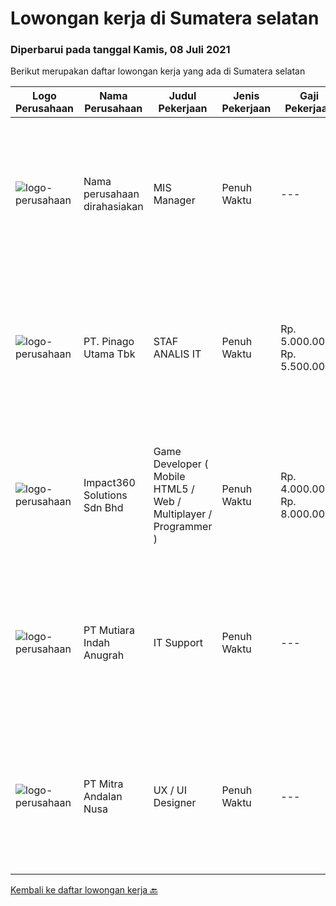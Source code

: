 
  # Lowongan kerja di Sumatera selatan

  ### Diperbarui pada tanggal Kamis, 08 Juli 2021

  Berikut merupakan daftar lowongan kerja yang ada di Sumatera selatan

  |Logo Perusahaan | Nama Perusahaan | Judul Pekerjaan | Jenis Pekerjaan | Gaji Pekerjaan | Lokasi | Deskripsi | Tanggal diunggah | Pranala |
  | -------------- | --------------- | --------------- | --------- | --------- | -------------- | ------- | ----------- | ----------- |
  |![logo-perusahaan](https://us.123rf.com/450wm/pavelstasevich/pavelstasevich1811/pavelstasevich181101027/112815900-stock-vector-no-image-available-icon-flat-vector.jpg?ver=6)|Nama perusahaan dirahasiakan|MIS Manager|Penuh Waktu|---|Bali|Pendidikan minimal S1 segala jurusan Memiliki pengetahuan mengenai PHP dan bahasa pemrograman lainnya atau menguasai jaringan Gaji negotiable...|Sabtu, 03 Juli 2021|https://www.jobstreet.co.id/id/job/mis-manager-3570970?token=0~7e3e600b-ae51-4ea3-8f62-0034b03ec7f2&sectionRank=1&jobId=jobstreet-id-job-3570970|
|![logo-perusahaan](https://image-service-cdn.seek.com.au/6bf9f7110b9cc873bbff2db4b2edfe0fc40c68d3/ee4dce1061f3f616224767ad58cb2fc751b8d2dc)|PT. Pinago Utama Tbk|STAF ANALIS IT|Penuh Waktu|Rp. 5.000.000-Rp. 5.500.000|Sumatera Selatan|Kualifikasi: Strata-1 Jurusan Sistem Informatika Pengalaman minimal 3 Tahun di Perusahaan Perkebunan Mampu membuat dan mengembangkan Aplikasi untuk...|Rabu, 23 Juni 2021|https://www.jobstreet.co.id/id/job/staf-analis-it-3564086?token=0~7e3e600b-ae51-4ea3-8f62-0034b03ec7f2&sectionRank=2&jobId=jobstreet-id-job-3564086|
|![logo-perusahaan](https://image-service-cdn.seek.com.au/f3e505b4d9da682a6f4f311bd59ccfe97c6d80cd/ee4dce1061f3f616224767ad58cb2fc751b8d2dc)|Impact360 Solutions Sdn Bhd|Game Developer ( Mobile HTML5 / Web / Multiplayer / Programmer )|Penuh Waktu|Rp. 4.000.000-Rp. 8.000.000|Aceh|We are hiring remote HTML5 game developers from all parts of Indonesia. If you have real experience building HTML5 games or applications, you're...|Selasa, 22 Juni 2021|https://www.jobstreet.co.id/id/job/game-developer-mobile-html5-web-multiplayer-programmer-4597348/origin/my?token=0~7e3e600b-ae51-4ea3-8f62-0034b03ec7f2&sectionRank=3&jobId=jobstreet-my-job-4597348|
|![logo-perusahaan](https://image-service-cdn.seek.com.au/b0146ca1bff62016b08761a93c013267e0643d14/ee4dce1061f3f616224767ad58cb2fc751b8d2dc)|PT Mutiara Indah Anugrah|IT Support|Penuh Waktu|---|Palembang|JOB DESCRIPTION: Responsible for operation and maintenance of IT General, Strong in network infrastructure and IT system as requested  Maintain...|Selasa, 15 Juni 2021|https://www.jobstreet.co.id/id/job/it-support-3557066?token=0~7e3e600b-ae51-4ea3-8f62-0034b03ec7f2&sectionRank=4&jobId=jobstreet-id-job-3557066|
|![logo-perusahaan](https://image-service-cdn.seek.com.au/08b08b4d6ec41ffa7721d405fe1174a45e871ed3/ee4dce1061f3f616224767ad58cb2fc751b8d2dc)|PT Mitra Andalan Nusa|UX / UI Designer|Penuh Waktu|---|Sumatera Selatan|Tangung jawab : Mengumpulkan dan evaluaei kebutuhan pengguna Koordinasi dengan atasan dan sesama rekan project  Ilustrasi ide desain rnenggunakan...|Kamis, 10 Juni 2021|https://www.jobstreet.co.id/id/job/ux-ui-designer-3553490?token=0~7e3e600b-ae51-4ea3-8f62-0034b03ec7f2&sectionRank=5&jobId=jobstreet-id-job-3553490|


  [Kembali ke daftar lowongan kerja 🔙](../README.md#daftar-lowongan-kerja)
  